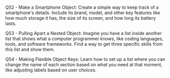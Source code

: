 Q52 - Make a Smartphone Object: Create a simple way to keep track of a smartphone's details. Include its brand, model, and other key features like how much storage it has, the size of its screen, and how long its battery lasts.

Q53 - Pulling Apart a Nested Object: Imagine you have a list inside another list that shows what a computer programmer knows, like coding languages, tools, and software frameworks. Find a way to get three specific skills from this list and show them.

Q54 - Making Flexible Object Keys: Learn how to set up a list where you can change the name of each section based on what you need at that moment, like adjusting labels based on user choices.